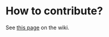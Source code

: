 # How to contribute?

See [this page](https://gitlab.com/prologin/tech/packages/hugo-base-theme/-/wikis/Documentation/Contributing) on the wiki.
